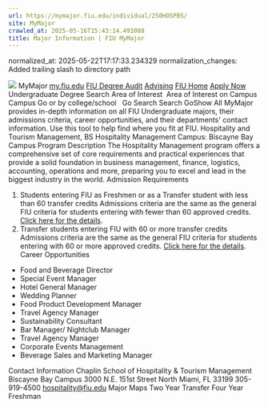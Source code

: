 ```yaml
---
url: https://mymajor.fiu.edu/individual/250HOSPBS/
site: MyMajor
crawled_at: 2025-05-16T15:43:14.491088
title: Major Information | FIU MyMajor
---
```

normalized_at: 2025-05-22T17:17:33.234329
normalization_changes: Added trailing slash to directory path

![](https://mymajor.fiu.edu/assets/logo-T4VPR2BI.png)
MyMajor
[my.fiu.edu](https://my.fiu.edu/)
[FIU Degree Audit](https://dasa.fiu.edu/all-departments/advising/panther-success-hub/panther-degree-audit/)
[Advising](https://advising.fiu.edu)
[FIU Home](https://www.fiu.edu/)
[Apply Now](https://admissions.fiu.edu/)
Undergraduate Degree Search
Area of Interest
​
Area of Interest
on
Campus
​
Campus
Go
or by college/school
​
​
Go
Search
Search
GoShow All
MyMajor provides in-depth information on all FIU Undergraduate majors, their admissions criteria, career opportunities, and their departments' contact information. Use this tool to help find where you fit at FIU.
Hospitality and Tourism Management,
BS
Hospitality Management
Campus:
Biscayne Bay Campus
Program Description
The Hospitality Management program offers a comprehensive set of core requirements and practical experiences that provide a solid foundation in business management, finance, logistics, accounting, operations and more, preparing you to excel and lead in the biggest industry in the world.
Admission Requirements
1. Students entering FIU as Freshmen or as a Transfer student with less than 60 transfer credits
Admissions criteria are the same as the general FIU criteria for students entering with fewer than 60 approved credits. [Click here for the details](http://admissions.fiu.edu/apply/freshman/).
2. Transfer students entering FIU with 60 or more transfer credits
Admissions criteria are the same as the general FIU criteria for students entering with 60 or more approved credits. [Click here for the details](http://admissions.fiu.edu/apply/transfer/).
Career Opportunities
  * Food and Beverage Director 
  * Special Event Manager 
  * Hotel General Manager 
  * Wedding Planner 
  * Food Product Development Manager 
  * Travel Agency Manager 
  * Sustainability Consultant 
  * Bar Manager/ Nightclub Manager 
  * Travel Agency Manager 
  * Corporate Events Management 
  * Beverage Sales and Marketing Manager 


Contact Information
Chaplin School of Hospitality & Tourism Management
Biscayne Bay Campus 3000 N.E. 151st Street North Miami, FL 33199 
305-919-4500
hospitality@fiu.edu
Major Maps
Two Year Transfer
Four Year Freshman
